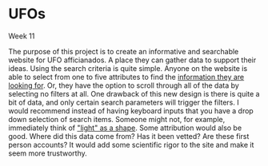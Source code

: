 # UFOs
Week 11

The purpose of this project is to create an informative and searchable website for UFO afficianados.  A place they can gather data to support their ideas.
Using the search criteria is quite simple. Anyone on the website is able to select from one to five attributes to find the [information they are looking for](https://github.com/AraKippa/UFOs/blob/main/searchsrcn.png).  Or, they have the option to scroll through all of the data by selecting no filters at all.
One drawback of this new design is there is quite a bit of data, and only certain search parameters will trigger the filters.  I would recommend instead of having keyboard inputs that you have a drop down selection of search items. Someone might not, for example, immediately think of ["light" as a shape](https://github.com/AraKippa/UFOs/blob/main/shape.png). Some attribution would also be good.  Where did this data come from? Has it been vetted?  Are these first person accounts? It would add some scientific rigor to the site and make it seem more trustworthy.
